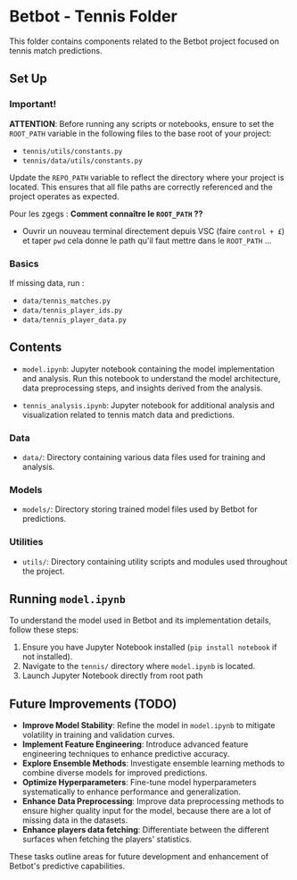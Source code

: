 # Betbot - Tennis Folder

This folder contains components related to the Betbot project focused on tennis match predictions.

## Set Up 

### Important!

**ATTENTION**: Before running any scripts or notebooks, ensure to set the `ROOT_PATH` variable in the following files to the base root of your project:

- `tennis/utils/constants.py`
- `tennis/data/utils/constants.py`

Update the `REPO_PATH` variable to reflect the directory where your project is located. This ensures that all file paths are correctly referenced and the project operates as expected.

Pour les zgegs : **Comment connaître le `ROOT_PATH` ??** 
- Ouvrir un nouveau terminal directement depuis VSC (faire `control + £`) et taper `pwd` cela donne le path qu'il faut mettre dans le `ROOT_PATH` ...

### Basics 

If missing data, run : 

- `data/tennis_matches.py`
- `data/tennis_player_ids.py`
- `data/tennis_player_data.py`


## Contents

- `model.ipynb`: Jupyter notebook containing the model implementation and analysis. Run this notebook to understand the model architecture, data preprocessing steps, and insights derived from the analysis.

- `tennis_analysis.ipynb`: Jupyter notebook for additional analysis and visualization related to tennis match data and predictions.

### Data

- `data/`: Directory containing various data files used for training and analysis.

### Models

- `models/`: Directory storing trained model files used by Betbot for predictions.

### Utilities

- `utils/`: Directory containing utility scripts and modules used throughout the project.

## Running `model.ipynb`

To understand the model used in Betbot and its implementation details, follow these steps:

1. Ensure you have Jupyter Notebook installed (`pip install notebook` if not installed).
2. Navigate to the `tennis/` directory where `model.ipynb` is located.
3. Launch Jupyter Notebook directly from root path

## Future Improvements (TODO)

- **Improve Model Stability**: Refine the model in `model.ipynb` to mitigate volatility in training and validation curves.
- **Implement Feature Engineering**: Introduce advanced feature engineering techniques to enhance predictive accuracy.
- **Explore Ensemble Methods**: Investigate ensemble learning methods to combine diverse models for improved predictions.
- **Optimize Hyperparameters**: Fine-tune model hyperparameters systematically to enhance performance and generalization.
- **Enhance Data Preprocessing**: Improve data preprocessing methods to ensure higher quality input for the model, because there are a lot of missing data in the datasets.
- **Enhance players data fetching**: Differentiate between the different surfaces when fetching the players' statistics. 

These tasks outline areas for future development and enhancement of Betbot's predictive capabilities.

